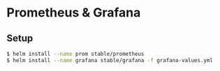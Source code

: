 # Prometheus & Grafana

## Setup

```bash
$ helm install --name prom stable/prometheus
$ helm install --name grafana stable/grafana -f grafana-values.yml
```
